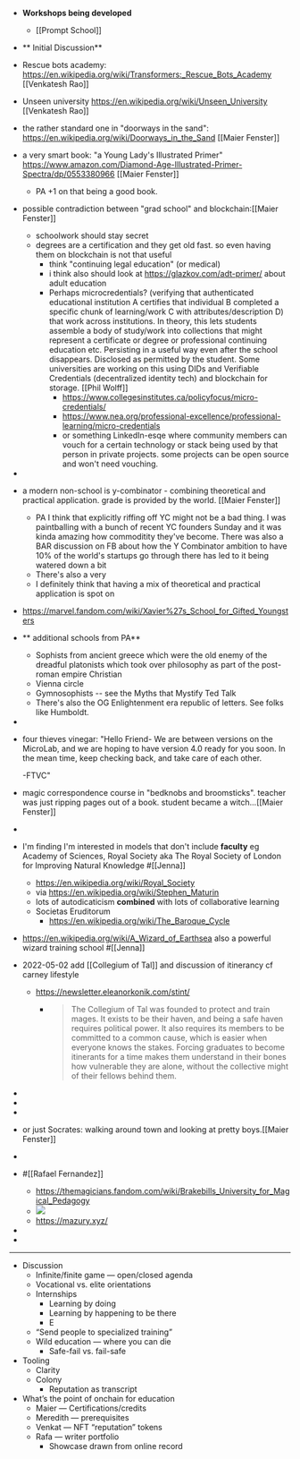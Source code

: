 - **Workshops being developed**
    - [[Prompt School]]
- ** Initial Discussion**
- Rescue bots academy: https://en.wikipedia.org/wiki/Transformers:_Rescue_Bots_Academy [[Venkatesh Rao]]
- Unseen university https://en.wikipedia.org/wiki/Unseen_University [[Venkatesh Rao]]
- the  rather standard one in "doorways in the  sand": https://en.wikipedia.org/wiki/Doorways_in_the_Sand [[Maier Fenster]]
- a very smart book: "a Young Lady's Illustrated Primer" https://www.amazon.com/Diamond-Age-Illustrated-Primer-Spectra/dp/0553380966  [[Maier Fenster]]
    - PA +1 on that being a good book. 
- possible contradiction between "grad school" and blockchain:[[Maier Fenster]]
    - schoolwork should stay secret
    - degrees are a certification and they get old fast. so even having them on blockchain is not that useful
        - think "continuing legal education" (or medical)
        - i think also should look at  https://glazkov.com/adt-primer/ about adult education
        - Perhaps microcredentials? (verifying that authenticated educational institution A certifies that individual B completed a specific chunk of learning/work C with attributes/description D) that work across institutions. In theory, this lets students assemble a body of study/work into collections that might represent a certificate or degree or professional continuing education etc. Persisting in a useful way even after the school disappears. Disclosed as permitted by the student. Some universities are working on this using DIDs and Verifiable Credentials (decentralized identity tech) and blockchain for storage. [[Phil Wolff]]
            - https://www.collegesinstitutes.ca/policyfocus/micro-credentials/
            - https://www.nea.org/professional-excellence/professional-learning/micro-credentials 
            - or something LinkedIn-esqe where community members can vouch for a certain technology or stack being used by that person in private projects. some projects can be open source and won't need vouching.
- 
- a modern non-school is y-combinator - combining theoretical and practical application. grade is provided by the world. [[Maier Fenster]]
    - PA I think that explicitly riffing off YC might not be a bad thing. I was paintballing with a bunch of recent YC founders Sunday and it was kinda amazing how commoditity they've become. There was also a BAR discussion on FB about how the Y Combinator ambition to have 10% of the world's startups go through there has led to it being watered down a bit
    - There's also a very 
    - I definitely think that having a mix of theoretical and practical application is spot on 
- https://marvel.fandom.com/wiki/Xavier%27s_School_for_Gifted_Youngsters
- ** additional schools from PA**
    - Sophists from ancient greece which were the old enemy of the dreadful platonists which took over philosophy as part of the post-roman empire Christian 
    - Vienna circle
    - Gymnosophists -- see the Myths that Mystify Ted Talk
    - There's also the OG Enlightenment era republic of letters. See folks like Humboldt. 
- 
- four thieves vinegar: "Hello Friend-
  We are between versions on the MicroLab, and we are hoping to have version 4.0 ready for you soon.  In the mean time, keep checking back, and take care of each other.
  
  	-FTVC"
- magic correspondence course in "bedknobs and broomsticks". teacher was just ripping pages out of a book. student became a witch...[[Maier Fenster]]
- 
- I'm finding I'm interested in models that don't include **faculty** eg Academy of Sciences, Royal Society aka The Royal Society of London for Improving Natural Knowledge #[[Jenna]]
    - <https://en.wikipedia.org/wiki/Royal_Society>
    - via <https://en.wikipedia.org/wiki/Stephen_Maturin>
    - lots of autodicaticism __combined__ with lots of collaborative learning
    - Societas Eruditorum
        - https://en.wikipedia.org/wiki/The_Baroque_Cycle
- https://en.wikipedia.org/wiki/A_Wizard_of_Earthsea also a powerful wizard training school #[[Jenna]]
- 2022-05-02 add [[Collegium of Tal]] and discussion of itinerancy cf carney lifestyle
    - https://newsletter.eleanorkonik.com/stint/
        - > The Collegium of Tal was founded to protect and train mages. It exists to be their haven, and being a safe haven requires political power. It also requires its members to be committed to a common cause, which is easier when everyone knows the stakes. Forcing graduates to become itinerants for a time makes them understand in their bones how vulnerable they are alone, without the collective might of their fellows behind them.
- 
- 
- 
- or just Socrates: walking around town and looking at pretty boys.[[Maier Fenster]]
- 
- #[[Rafael Fernandez]]
    - https://themagicians.fandom.com/wiki/Brakebills_University_for_Magical_Pedagogy
    - ![](https://firebasestorage.googleapis.com/v0/b/firescript-577a2.appspot.com/o/imgs%2Fapp%2FArtOfGig%2F4T9j5ElkM-.png?alt=media&token=ab35571a-c034-48db-b7f0-e56fd02f1e42)
    - https://mazury.xyz/
- 
- 
- --
- Discussion
    - Infinite/finite game — open/closed agenda
    - Vocational vs. elite orientations
    - Internships
        - Learning by doing
        - Learning by happening to be there
        - E
    - “Send people to specialized training”
    - Wild education — where you can die
        - Safe-fail vs. fail-safe
- Tooling
    - Clarity
    - Colony
        - Reputation as transcript
- What’s the point of onchain for education
    - Maier — Certifications/credits
    - Meredith — prerequisites
    - Venkat — NFT “reputation” tokens
    - Rafa — writer portfolio
        - Showcase drawn from online record 
